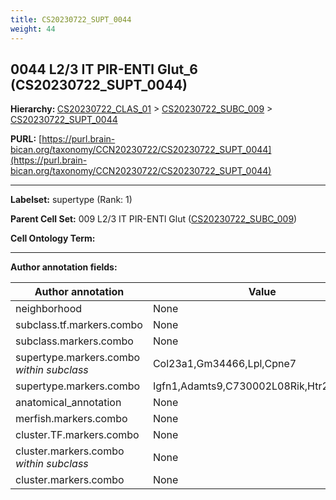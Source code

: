 ```yaml
---
title: CS20230722_SUPT_0044
weight: 44
---
```

## 0044 L2/3 IT PIR-ENTl Glut_6 (CS20230722_SUPT_0044)
<b>Hierarchy: </b>
[CS20230722_CLAS_01](../CS20230722_CLAS_01) >
[CS20230722_SUBC_009](../CS20230722_SUBC_009) >
[CS20230722_SUPT_0044](../CS20230722_SUPT_0044)

**PURL:** [https://purl.brain-bican.org/taxonomy/CCN20230722/CS20230722_SUPT_0044](https://purl.brain-bican.org/taxonomy/CCN20230722/CS20230722_SUPT_0044)

---


**Labelset:** supertype (Rank: 1)

**Parent Cell Set:** 009 L2/3 IT PIR-ENTl Glut ([CS20230722_SUBC_009](../CS20230722_SUBC_009))



**Cell Ontology Term:** 

[MARKER GENES.]: #


---

[TRANSFERRED ANNOTATIONS.]: #


[AUTHOR ANNOTATION FIELDS.]: #


**Author annotation fields:**

| Author annotation | Value |
|-------------------|-------|
|neighborhood|None|
|subclass.tf.markers.combo|None|
|subclass.markers.combo|None|
|supertype.markers.combo _within subclass_|Col23a1,Gm34466,Lpl,Cpne7|
|supertype.markers.combo|Igfn1,Adamts9,C730002L08Rik,Htr2c,Ptpn14|
|anatomical_annotation|None|
|merfish.markers.combo|None|
|cluster.TF.markers.combo|None|
|cluster.markers.combo _within subclass_|None|
|cluster.markers.combo|None|
